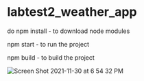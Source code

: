 # labtest2_weather_app

do npm install - to download node modules

npm start - to run the project 

npm build - to build the project 

![Screen Shot 2021-11-30 at 6 54 32 PM](https://user-images.githubusercontent.com/64338497/144146939-5542efb8-fccd-4b4b-a13e-788a1e505507.png)
